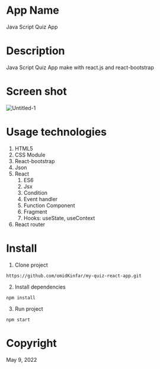# App Name
Java Script Quiz App
# Description
Java Script Quiz App make with react.js and react-bootstrap
# Screen shot
![Untitled-1](https://user-images.githubusercontent.com/97664457/166876769-2517cacb-262f-403d-ae97-46f5d16c0204.jpg)
 # Usage technologies
  1. HTML5
  2. CSS Module
  3. React-bootstrap
  4. Json
  5. React
      1. ES6
      2. Jsx
      3. Condition
      4. Event handler
      5. Function Component
      6. Fragment 
      7. Hooks:
           useState,
           useContext  
  5. React router
# Install
  1. Clone project
  
    https://github.com/omidKinfar/my-quiz-react-app.git
    
  2. Install dependencies

    npm install
      
  3. Run project

    npm start


 # Copyright
 May 9, 2022
 
